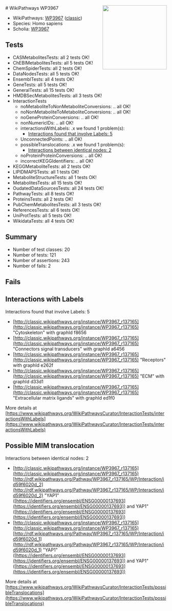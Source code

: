 <img style="float: right; width: 200px" src="https://upload.wikimedia.org/wikipedia/commons/thumb/8/83/Wplogo_with_text_500.png/640px-Wplogo_with_text_500.png" />
# WikiPathways WP3967

* WikiPathways: [WP3967](https://wikipathways.org/pathways/WP3967) ([classic](https://classic.wikipathways.org/instance/WP3967))
* Species: Homo sapiens
* Scholia: [WP3967](https://scholia.toolforge.org/wikipathways/WP3967)
## Tests
* CASMetabolitesTests: all 2 tests OK!
* ChEBIMetabolitesTests: all 5 tests OK!
* ChemSpiderTests: all 2 tests OK!
* DataNodesTests: all 5 tests OK!
* EnsemblTests: all 4 tests OK!
* GeneTests: all 5 tests OK!
* GeneralTests: all 15 tests OK!
* HMDBSecMetabolitesTests: all 3 tests OK!
* InteractionTests
    * noMetaboliteToNonMetaboliteConversions: .. all OK!
    * noNonMetaboliteToMetaboliteConversions: .. all OK!
    * noGeneProteinConversions: .. all OK!
    * nonNumericIDs: .. all OK!
    * interactionsWithLabels: .x we found 1 problem(s):
        * [Interactions found that involve Labels: 5](#630d267c)
    * UnconnectedPoints: .. all OK!
    * possibleTranslocations: .x we found 1 problem(s):
        * [Interactions between identical nodes: 2](#1c118207)
    * noProteinProteinConversions: .. all OK!
    * incorrectKEGGIdentifiers: .. all OK!
* KEGGMetaboliteTests: all 2 tests OK!
* LIPIDMAPSTests: all 1 tests OK!
* MetaboliteStructureTests: all 1 tests OK!
* MetabolitesTests: all 15 tests OK!
* OudatedDataSourcesTests: all 24 tests OK!
* PathwayTests: all 8 tests OK!
* ProteinsTests: all 2 tests OK!
* PubChemMetabolitesTests: all 3 tests OK!
* ReferencesTests: all 6 tests OK!
* UniProtTests: all 5 tests OK!
* WikidataTests: all 4 tests OK!


## Summary

* Number of test classes: 20
* Number of tests: 121
* Number of assertions: 243
* Number of fails: 2

## Fails

<a name="630d267c" />

## Interactions with Labels

Interactions found that involve Labels: 5

* [http://classic.wikipathways.org/instance/WP3967_r137165](http://classic.wikipathways.org/instance/WP3967_r137165) "Cytoskeleton" with graphId f8656
* [http://classic.wikipathways.org/instance/WP3967_r137165](http://classic.wikipathways.org/instance/WP3967_r137165) "Connectors
signal transducers" with graphId a6456
* [http://classic.wikipathways.org/instance/WP3967_r137165](http://classic.wikipathways.org/instance/WP3967_r137165) "Receptors" with graphId e262f
* [http://classic.wikipathways.org/instance/WP3967_r137165](http://classic.wikipathways.org/instance/WP3967_r137165) "ECM" with graphId d33d1
* [http://classic.wikipathways.org/instance/WP3967_r137165](http://classic.wikipathways.org/instance/WP3967_r137165) "Extracellular matrix 
ligands" with graphId ed1f0


More details at [https://www.wikipathways.org/WikiPathwaysCurator/InteractionTests/interactionsWithLabels](https://www.wikipathways.org/WikiPathwaysCurator/InteractionTests/interactionsWithLabels)

<a name="1c118207" />

## Possible MIM translocation

Interactions between identical nodes: 2

* [http://classic.wikipathways.org/instance/WP3967_r137165](http://classic.wikipathways.org/instance/WP3967_r137165) [http://rdf.wikipathways.org/Pathway/WP3967_r137165/WP/Interaction/id59f6020d_2](http://rdf.wikipathways.org/Pathway/WP3967_r137165/WP/Interaction/id59f6020d_2) "YAP1" ([https://identifiers.org/ensembl/ENSG00000137693](https://identifiers.org/ensembl/ENSG00000137693)) and 
YAP1" ([https://identifiers.org/ensembl/ENSG00000137693](https://identifiers.org/ensembl/ENSG00000137693))
* [http://classic.wikipathways.org/instance/WP3967_r137165](http://classic.wikipathways.org/instance/WP3967_r137165) [http://rdf.wikipathways.org/Pathway/WP3967_r137165/WP/Interaction/id59f6020d_1](http://rdf.wikipathways.org/Pathway/WP3967_r137165/WP/Interaction/id59f6020d_1) "YAP1" ([https://identifiers.org/ensembl/ENSG00000137693](https://identifiers.org/ensembl/ENSG00000137693)) and 
YAP1" ([https://identifiers.org/ensembl/ENSG00000137693](https://identifiers.org/ensembl/ENSG00000137693))


More details at [https://www.wikipathways.org/WikiPathwaysCurator/InteractionTests/possibleTranslocations](https://www.wikipathways.org/WikiPathwaysCurator/InteractionTests/possibleTranslocations)

